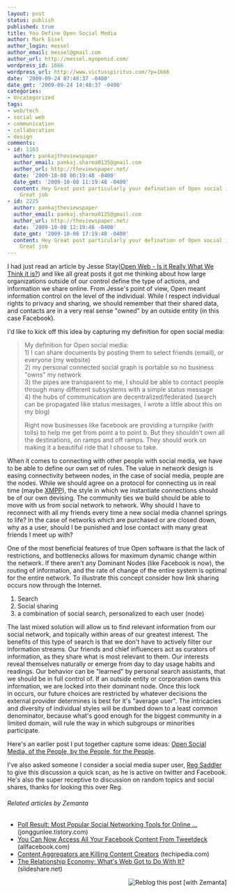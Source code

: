 ```yaml
---
layout: post
status: publish
published: true
title: You Define Open Social Media
author: Mark Essel
author_login: messel
author_email: messel@gmail.com
author_url: http://messel.myopenid.com/
wordpress_id: 1666
wordpress_url: http://www.victusspiritus.com/?p=1666
date: '2009-09-24 07:48:37 -0400'
date_gmt: '2009-09-24 14:48:37 -0400'
categories:
- Uncategorized
tags:
- web/tech
- social web
- communication
- collaboration
- design
comments:
- id: 1103
  author: pankajtheviewspaper
  author_email: pankaj.sharma0135@gmail.com
  author_url: http://theviewspaper.net/
  date: '2009-10-08 06:19:48 -0400'
  date_gmt: '2009-10-08 11:19:48 -0400'
  content: Hey Great post particularly your defination of Open social is precise.
    Great job
- id: 2225
  author: pankajtheviewspaper
  author_email: pankaj.sharma0135@gmail.com
  author_url: http://theviewspaper.net/
  date: '2009-10-08 12:19:48 -0400'
  date_gmt: '2009-10-08 17:19:48 -0400'
  content: Hey Great post particularly your defination of Open social is precise.
    Great job
---
```

<p>I had just read an article by Jesse Stay(<a href="http://staynalive.com/articles/2009/09/23/the-open-web-is-it-really-what-we-think-it-is/">Open Web - Is it Really What We Think it is?</a>) and like all great posts it got me thinking about how large organizations outside of our control define the type of actions, and information we share online. From Jesse's point of view, Open meant information control on the level of the individual. While I respect individual rights to privacy and sharing, we should remember that their shared data, and contacts are in a very real sense "owned" by an outside entity (in this case Facebook).</p>
<p>I'd like to kick off this idea by capturing my definition for open social media:</p>
<blockquote><p>My definition for Open social media:<br />
1) I can share documents by posting them to select friends (email), or everyone (my website)<br />
2) my personal connected social graph is portable so no business "owns" my network<br />
3) the pipes are transparent to me, I should be able to contact people through many different subsystems with a simple status message<br />
4) the hubs of communication are decentralized/federated (search can be propagated like status messages, I wrote a little about this on my blog)</p>
<p>Right now businesses like facebook are providing a turnpike (with tolls) to help me get from point a to point b. But they shouldn't own all the destinations, on ramps and off ramps. They should work on making it a beautiful ride that I choose to take.</p></blockquote>
<p>When it comes to connecting with other people with social media, we have to be able to define our own set of rules. The value in network design is easing connectivity between nodes, in the case of social media, people are the nodes. While we should agree on a protocol for connecting us in real time (maybe <a class="zem_slink" title="Extensible Messaging and Presence Protocol" rel="wikipedia" href="http://en.wikipedia.org/wiki/Extensible_Messaging_and_Presence_Protocol">XMPP</a>), the style in which we instantiate connections should be of our own devising. The community ties we build should be able to move with us from social network to network. Why should I have to reconnect with all my friends every time a new social media channel springs to life? In the case of networks which are purchased or are closed down, why as a user, should I be punished and lose contact with many great friends I meet up with?</p>
<p>One of the most beneficial features of true Open software is that the lack of restrictions, and bottlenecks allows for maximum dynamic change within the network. If there aren't any Dominant Nodes (like Facebook is now), the routing of information, and the rate of change of the entire system is optimal for the entire network. To illustrate this concept consider how link sharing occurs now through the Internet.</p>
<ol>
<li><span style="background-color: #ffffff;">Search</span></li>
<li><span style="background-color: #ffffff;">Social sharing</span></li>
<li><span style="background-color: #ffffff;">a combination of social search, personalized to each user (node)</span></li>
</ol>
<p>The last mixed solution will allow us to find relevant information from our social network, and topically within areas of our greatest interest. The benefits of this type of search is that we don't have to actively filter our information streams. Our friends and chief influencers act as curators of information, as they share what is most relevant to them. Our interests reveal themselves naturally or emerge from day to day usage habits and readings. Our behavior can be "learned" by personal search assistants, that we should be in full control of. If an outside entity or corporation owns this information, we are locked into their dominant node. Once this lock in occurs, our future choices are restricted by whatever decisions the external provider determines is best for it's "average user". The intricacies and diversity of individual styles will be dumbed down to a least common denominator, because what's good enough for the biggest community in a limited domain, will rule the way in which subgroups or minorities participate.</p>
<p>Here's an earlier post I put together capture some ideas: <a href="http://www.victusspiritus.com/2009/07/27/open-social-media-of-the-people-by-the-people-for-the-people/">Open Social Media, of the People, by the People, for the People</a>.</p>
<p>I've also asked someone I consider a social media super user, <a href="http://twitter.com/zaibatsu">Reg Saddler</a> to give this discussion a quick scan, as he is active on twitter and Facebook. He's also the super receptive to discussion on random topics and social shares, thanks for looking this over Reg.</p>
<h6 class="zemanta-related-title" style="font-size: 1em;">Related articles by Zemanta</h6>
<ul class="zemanta-article-ul">
<li class="zemanta-article-ul-li"><a href="http://jonggunlee.tistory.com/139841">Poll Result: Most Popular Social Networking Tools for Online ...</a> (jonggunlee.tistory.com)</li>
<li class="zemanta-article-ul-li"><a href="http://www.allfacebook.com/2009/09/you-can-now-access-all-your-facebook-content-from-tweetdeck/">You Can Now Access All Your Facebook Content From Tweetdeck</a> (allfacebook.com)</li>
<li class="zemanta-article-ul-li"><a href="http://www.techipedia.com/2009/death-of-content-creation/">Content Aggregators are Killing Content Creators</a> (techipedia.com)</li>
<li class="zemanta-article-ul-li"><a href="http://www.slideshare.net/kristidaeda/the-relationship-economy-whats-web-got-to-do-with-it">The Relationship Economy: What's Web Got to Do With It?</a> (slideshare.net)</li>
</ul>
<div class="zemanta-pixie" style="margin-top: 10px; height: 15px;"><a class="zemanta-pixie-a" title="Reblog this post [with Zemanta]" href="http://reblog.zemanta.com/zemified/ffe740b7-9d7a-4f69-8ee3-0502383e13d0/"><img class="zemanta-pixie-img" style="border: none; float: right;" src="http://img.zemanta.com/reblog_e.png?x-id=ffe740b7-9d7a-4f69-8ee3-0502383e13d0" alt="Reblog this post [with Zemanta]" /></a><span class="zem-script more-related pretty-attribution"><script src="http://static.zemanta.com/readside/loader.js" type="text/javascript"></script></span></div>
